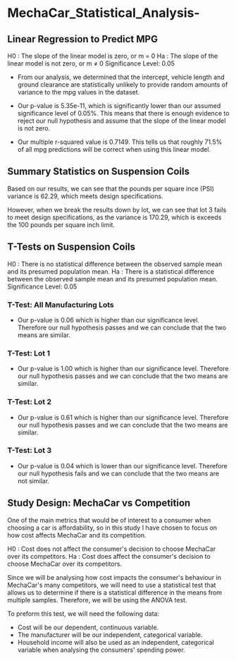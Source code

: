 # MechaCar_Statistical_Analysis-

## Linear Regression to Predict MPG

H0 : The slope of the linear model is zero, or m = 0
Ha : The slope of the linear model is not zero, or m ≠ 0
Significance Level: 0.05

- From our analysis, we determined that the intercept, vehicle length and ground clearance are statistically unlikely to provide random amounts of variance to the mpg values in the dataset.

- Our p-value is 5.35e-11, which is significantly lower than our assumed significance level of 0.05%. This means that there is enough evidence to reject our null hypothesis and assume that the slope of the linear model is not zero.

- Our multiple r-squared value is 0.7149. This tells us that roughly 71.5% of all mpg predictions will be correct when using this linear model.

## Summary Statistics on Suspension Coils

Based on our results, we can see that the pounds per square ince (PSI) variance is 62.29, which meets design specifications. 

However, when we break the results down by lot, we can see that lot 3 fails to meet design specifications, as the variance is 170.29, which is exceeds the 100 pounds per square inch limit.

## T-Tests on Suspension Coils

H0 : There is no statistical difference between the observed sample mean and its presumed population mean.
Ha : There is a statistical difference between the observed sample mean and its presumed population mean.
Significance Level: 0.05

### T-Test: All Manufacturing Lots
- Our p-value is 0.06 which is higher than our significance level. Therefore our null hypothesis passes and we can conclude that the two means are similar.
### T-Test: Lot 1
- Our p-value is 1.00 which is higher than our significance level. Therefore our null hypothesis passes and we can conclude that the two means are similar.
### T-Test: Lot 2
- Our p-value is 0.61 which is higher than our significance level. Therefore our null hypothesis passes and we can conclude that the two means are similar.
### T-Test: Lot 3
- Our p-value is 0.04 which is lower than our significance level. Therefore our null hypothesis fails and we can conclude that the two means are not similar.

## Study Design: MechaCar vs Competition
One of the main metrics that would be of interest to a consumer when choosing a car is affordability, so in this study I have chosen to focus on how cost affects MechaCar and its competition. 

H0 : Cost does not affect the consumer's decision to choose MechaCar over its competitors.
Ha : Cost does affect the consumer's decision to choose MechaCar over its competitors.

Since we will be analysing how cost impacts the consumer's behaviour in MechaCar's many competitors, we will need to use a statistical test that allows us to determine if there is a statistical difference in the means from multiple samples. Therefore, we will be using the ANOVA test.

To preform this test, we will need the following data:
- Cost will be our dependent, continuous variable.
- The manufacturer will be our independent, categorical variable.
- Household income will also be used as an independent, categorical variable when analysing the consumers' spending power.
